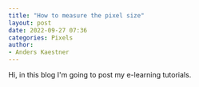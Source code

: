 ```yaml
---
title: "How to measure the pixel size"
layout: post
date: 2022-09-27 07:36
categories: Pixels
author:
- Anders Kaestner
---
```


Hi, in this blog I'm going to post my e-learning tutorials. 
